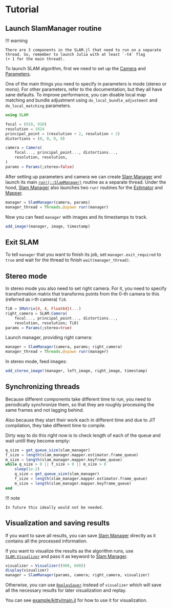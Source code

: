 # Tutorial

## Launch SlamManager routine

!!! warning

    There are 3 components in the SLAM.jl that need to run on a separate
    thread. So, remember to launch Julia with at least `-t4` flag
    (+ 1 for the main thread).

To launch SLAM algorithm, first we need to set up the
[Camera](@ref) and [Parameters](@ref).

One of the main things you need to specify in parameters is mode (stereo or mono).
For other parameters, refer to the documentation, but they all have sane defaults.
To improve performance, you can disable local map matching and bundle adjustment
using `do_local_bundle_adjustment` and `do_local_matching` parameters.

```julia
using SLAM

focal = (910, 910)
resolution = 1024
principal_point = (resolution ÷ 2, resolution ÷ 2)
distortions = (0, 0, 0, 0)

camera = Camera(
    focal..., principal_point..., distortions...,
    resolution, resolution,
)
params = Params(;stereo=false)
```

After setting up parameters and camera we can create [Slam Manager](@ref)
and launch its main [`run!(::SlamManager)`](@ref) routine as a separate thread.
Under the hood, [Slam Manager](@ref) also launches two `run!` routines
for the [Estimator](@ref) and [Mapper](@ref).

```julia
manager = SlamManager(camera, params)
manager_thread = Threads.@spawn run!(manager)
```

Now you can feed `manager` with images and its timestamps to track.

```julia
add_image!(manager, image, timestamp)
```

## Exit SLAM

To tell `manager` that you want to finish its job, set `manager.exit_required`
to `true` and wait for the thread to finish `wait(manager_thread)`.

## Stereo mode

In stereo mode you also need to set right camera.
For it, you need to specify transformation matrix that transforms
points from the 0-th camera to this (referred as i-th camera) `Ti0`.

```julia
Ti0 = SMatrix{4, 4, Float64}(...)
right_camera = SLAM.Camera(
    focal..., principal_point..., distortions...,
    resolution, resolution; Ti0)
params = Params(;stereo=true)
```

Launch manager, providing right camera:

```julia
manager = SlamManager(camera, params; right_camera)
manager_thread = Threads.@spawn run!(manager)
```

In stereo mode, feed images:

```julia
add_stereo_image!(manager, left_image, right_image, timestamp)
```

## Synchronizing threads

Because different components take different time to run,
you need to periodically synchronize them, so that they are roughly processing
the same frames and not lagging behind.

Also because they start their work each in different time and due
to JIT compilation, they take different time to compile.

Dirty way to do this right now is to check length of each of the
queue and wait untill they become empty:

```julia
q_size = get_queue_size(slam_manager)
f_size = length(slam_manager.mapper.estimator.frame_queue)
m_size = length(slam_manager.mapper.keyframe_queue)
while q_size > 0 || f_size > 0 || m_size > 0
    sleep(1e-2)
    q_size = get_queue_size(slam_manager)
    f_size = length(slam_manager.mapper.estimator.frame_queue)
    m_size = length(slam_manager.mapper.keyframe_queue)
end
```

!!! note

    In future this ideally would not be needed.

## Visualization and saving results

If you want to save all results, you can save [Slam Manager](@ref) directly
as it contains all the processed information.

If you want to visualize the results as the algorithm runs, use
[`SLAM.Visualizer`](@ref) and pass it as keyword to [Slam Manager](@ref).

```julia
visualizer = Visualizer((900, 600))
display(visualizer)
manager = SlamManager(params, camera; right_camera, visualizer)
```

Otherwise, you can use [`ReplaySaver`](@ref) instead of `visualizer`
which will save all the necessary results for later visualization and replay.

You can see [example/kitty/main.jl](https://github.com/pxl-th/SLAM.jl/blob/master/example/kitty/main.jl#L84)
for how to use it for visualization.
